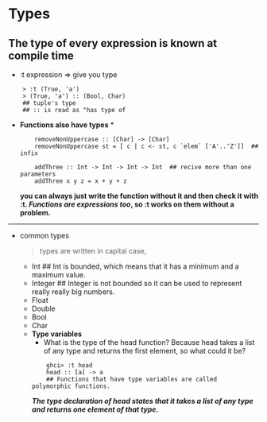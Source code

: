 # Types
## The type of every expression is known at compile time
* :t expression => give you type
```
    > :t (True, 'a')  
    > (True, 'a') :: (Bool, Char)
    ## tuple's type
    ## :: is read as "has type of 
```
* **Functions also have types**
    * 
    ```
        removeNonUppercase :: [Char] -> [Char]  
        removeNonUppercase st = [ c | c <- st, c `elem` ['A'..'Z']]  ## infix
    ```
    ```
        addThree :: Int -> Int -> Int -> Int  ## recive more than one parameters
        addThree x y z = x + y + z 
    ```
    **you can always just write the function without it and then check it with :t. ***Functions are expressions too***, so :t works on them without a problem.**
***
* common types
    > types are written in capital case,
    * Int ## Int is bounded, which means that it has a minimum and a maximum value. 
    * Integer ## Integer is not bounded so it can be used to represent really really big numbers. 
    * Float 
    * Double
    * Bool
    * Char
    * **Type variables**
        * What is the type of the head function? Because head takes a list of any type and returns the first element, so what could it be?
        ```
            ghci> :t head  
            head :: [a] -> a  
            ## Functions that have type variables are called polymorphic functions. 
        ```
        ***The type declaration of head states that it takes a list of any type and returns one element of that type.***